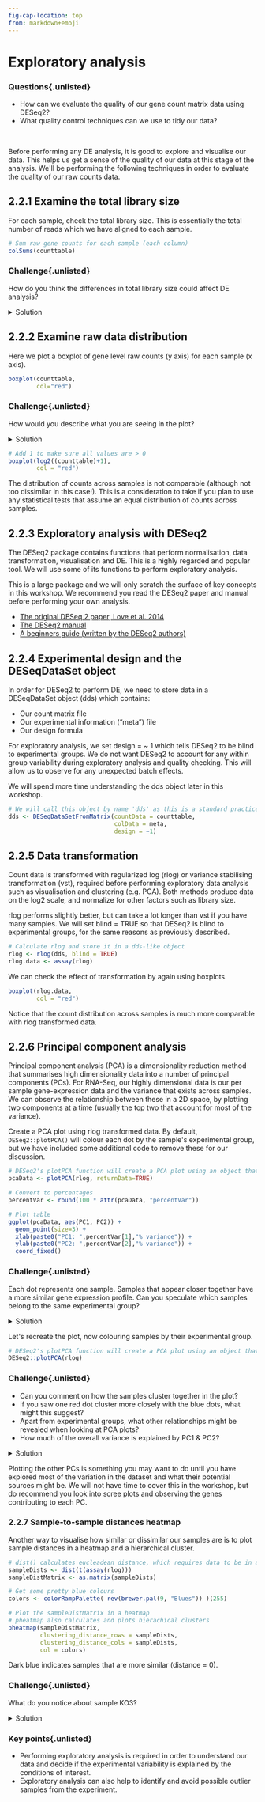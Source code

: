 ```yaml
---
fig-cap-location: top
from: markdown+emoji
---
```

# **Exploratory analysis** 

<div class="questions">

### **Questions**{.unlisted}
- How can we evaluate the quality of our gene count matrix data using DESeq2? 
- What quality control techniques can we use to tidy our data?  
</div>  
</br>

Before performing any DE analysis, it is good to explore and visualise our data. This helps us get a sense of the quality of our data at this stage of the analysis. We'll be performing the following techniques in order to evaluate the quality of our raw counts data. 


## **2.2.1 Examine the total library size**

For each sample, check the total library size. This is essentially the total number of reads which we have aligned to each sample. 

```r
# Sum raw gene counts for each sample (each column)
colSums(counttable)
```

<div class="challenge">

### **Challenge**{.unlisted}
How do you think the differences in total library size could affect DE analysis?

<details>
<summary>Solution</summary>

Notice that the counts are different for each sample, which we will need to account for. Total library size can give us an indication of sensitivity (more reads = higher ability to detect lowly expressed genes).

</details>
</div>  

## **2.2.2 Examine raw data distribution**

Here we plot a boxplot of gene level raw counts (y axis) for each sample (x axis). 

```r
boxplot(counttable,
        col="red")
```
<div class="challenge">

### **Challenge**{.unlisted}
How would you describe what you are seeing in the plot?

<details>
<summary>Solution</summary>

For most genes, the total number of raw counts for each gene are relatively low. We can visualise distribution better if the counts were on a log2 scale.

</details>
</div>  

```r
# Add 1 to make sure all values are > 0
boxplot(log2((counttable)+1),
        col = "red")
```

The distribution of counts across samples is not comparable (although not too dissimilar in this case!). This is a consideration to take if you plan to use any statistical tests that assume an equal distribution of counts across samples.

## **2.2.3 Exploratory analysis with DESeq2**

The DESeq2 package contains functions that perform normalisation, data transformation, visualisation and DE. This is a highly regarded and popular tool. We will use some of its functions to perform exploratory analysis.

This is a large package and we will only scratch the surface of key concepts in this workshop. We recommend you read the DESeq2 paper and manual before performing your own analysis. 

- [The original DESeq 2 paper, Love et al. 2014](https://doi.org/10.1186/s13059-014-0550-8)
- [The DESeq2 manual](http://bioconductor.org/packages/devel/bioc/vignettes/DESeq2/inst/doc/DESeq2.html)
- [A beginners guide (written by the DESeq2 authors)](https://bioc.ism.ac.jp/packages/2.14/bioc/vignettes/DESeq2/inst/doc/beginner.pdf) 

## **2.2.4 Experimental design and the DESeqDataSet object**

In order for DESeq2 to perform DE, we need to store data in a DESeqDataSet object (dds) which contains:

- Our count matrix file
- Our experimental information (“meta”) file
- Our design formula

For exploratory analysis, we set design = ~ 1 which tells DESeq2 to be blind to experimental groups. We do not want DESeq2 to account for any within group variability during exploratory analysis and quality checking. This will allow us to observe for any unexpected batch effects. 

We will spend more time understanding the dds object later in this workshop.

```r
# We will call this object by name 'dds' as this is a standard practice
dds <- DESeqDataSetFromMatrix(countData = counttable, 
                              colData = meta, 
                              design = ~1)
```

## **2.2.5 Data transformation**

Count data is transformed with regularized log (rlog) or variance stabilising transformation (vst), required before performing exploratory data analysis such as visualisation and clustering (e.g. PCA). Both methods produce data on the log2 scale, and normalize for other factors such as library size.  

rlog performs slightly better, but can take a lot longer than vst if you have many samples. We will set blind = TRUE so that DESeq2 is blind to experimental groups, for the same reasons as previously described.

```r
# Calculate rlog and store it in a dds-like object
rlog <- rlog(dds, blind = TRUE)
rlog.data <- assay(rlog)
```

We can check the effect of transformation by again using boxplots. 

```r
boxplot(rlog.data,
        col = "red")
```

Notice that the count distribution across samples is much more comparable with rlog transformed data.

## **2.2.6 Principal component analysis**

Principal component analysis (PCA) is a dimensionality reduction method that summarises high dimensionality data into a number of principal components (PCs). For RNA-Seq, our highly dimensional data is our per sample gene-expression data and the variance that exists across samples. We can observe the relationship between these in a 2D space, by plotting two components at a time (usually the top two that account for most of the variance). 

Create a PCA plot using rlog transformed data. By default, `DESeq2::plotPCA()` will colour each dot by the sample's experimental group, but we have included some additional code to remove these for our discussion. 

```r
# DESeq2's plotPCA function will create a PCA plot using an object that has rlog or vst values
pcaData <- plotPCA(rlog, returnData=TRUE)

# Convert to percentages
percentVar <- round(100 * attr(pcaData, "percentVar"))

# Plot table
ggplot(pcaData, aes(PC1, PC2)) +
  geom_point(size=3) +
  xlab(paste0("PC1: ",percentVar[1],"% variance")) +
  ylab(paste0("PC2: ",percentVar[2],"% variance")) + 
  coord_fixed()
```

<div class="challenge">

### **Challenge**{.unlisted}

Each dot represents one sample. Samples that appear closer together have a more similar gene expression profile. Can you speculate which samples belong to the same experimental group?

<details>
<summary>Solution</summary>

The 3 on the left are likely to belong to one experimental group, and the 3 on the right to another. 

</details>
</div>  

Let's recreate the plot, now colouring samples by their experimental group.

```r
# DESeq2's plotPCA function will create a PCA plot using an object that has rlog or vst values
DESeq2::plotPCA(rlog)
```

<div class="challenge">

### **Challenge**{.unlisted}

* Can you comment on how the samples cluster together in the plot?
* If you saw one red dot cluster more closely with the blue dots, what might this suggest?
* Apart from experimental groups, what other relationships might be revealed when looking at PCA plots?
* How much of the overall variance is explained by PC1 & PC2?

<details>
<summary>Solution</summary>

* The wild samples cluster together nicely, as do the knockout, although the knockout samples are a little bit more spread out.
* The gene expression profile of that knockout is more similar to the wildtype mice and the knockout might not have worked. This is not the case here and we have checked our alignments - all knockouts do not have exon 1 of the *Gtf2ird1* gene. 
* Batch effects can be very tricky to deal with and ideally, you would implement strategies to avoid or control for unwanted batch effects before starting your experiment. 
* 90%. As PC1 and PC2 explain most of the variance observed in the dataset, we do not check the other PCs. 

</details>
</div>  

Plotting the other PCs is something you may want to do until you have explored most of the variation in the dataset and what their potential sources might be. We will not have time to cover this in the workshop, but do recommend you look into scree plots and observing the genes contributing to each PC.

### **2.2.7 Sample-to-sample distances heatmap**

Another way to visualise how similar or dissimilar our samples are is to plot sample distances in a heatmap and a hierarchical cluster. 

```r
# dist() calculates eucleadean distance, which requires data to be in a specific format
sampleDists <- dist(t(assay(rlog)))
sampleDistMatrix <- as.matrix(sampleDists)

# Get some pretty blue colours
colors <- colorRampPalette( rev(brewer.pal(9, "Blues")) )(255)

# Plot the sampleDistMatrix in a heatmap
# pheatmap also calculates and plots hierachical clusters 
pheatmap(sampleDistMatrix,
         clustering_distance_rows = sampleDists,
         clustering_distance_cols = sampleDists,
         col = colors)
```

Dark blue indicates samples that are more similar (distance = 0). 

<div class="challenge">

### **Challenge**{.unlisted}

What do you notice about sample KO3?

<details>
<summary>Solution</summary>

The hierarchical cluster groups KO3 more closely with the wild type samples. This could be an indication that our knockout has not worked - although we have confirmed that it has in part 1 of this workshop and are hence not too worried about it. Another reason could be that the knockout effect is not as strong in this sample as the other KO samples - for reasons we do not yet know! 

</details>
</div>  

<div class="keypoints">

### **Key points**{.unlisted}

-   Performing exploratory analysis is required in order to understand our data and decide if the experimental variability is explained by the conditions of interest.
-   Exploratory analysis can also help to identify and avoid possible outlier samples from the experiment.
</div>
